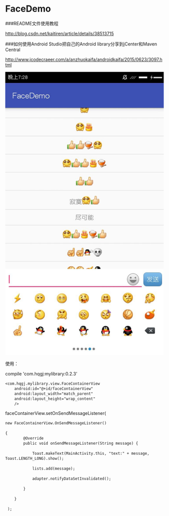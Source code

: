  FaceDemo 
==== 

###README文件使用教程
 
 http://blog.csdn.net/kaitiren/article/details/38513715
 
###如何使用Android Studio把自己的Android library分享到jCenter和Maven Central
 
 http://www.jcodecraeer.com/a/anzhuokaifa/androidkaifa/2015/0623/3097.html
 
 
 
![](https://github.com/my-sunshine/FaceDemo/raw/master/app/img/demo1.jpg)  

使用：



compile 'com.hqgj:mylibrary:0.2.3'



    <com.hqgj.mylibrary.view.FaceContainerView
        android:id="@+id/faceContainerView"
        android:layout_width="match_parent"
        android:layout_height="wrap_content"
        />



faceContainerView.setOnSendMessageListener(

	new FaceContainerView.OnSendMessageListener() 

	{
            @Override
            public void onSendMessageListener(String message) {

                Toast.makeText(MainActivity.this, "text:" + message, Toast.LENGTH_LONG).show();

                lists.add(message);

                adapter.notifyDataSetInvalidated();

            }

        }

     );
